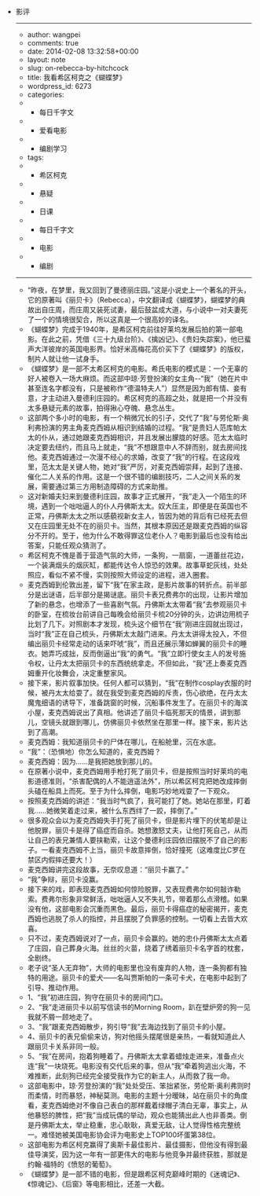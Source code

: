 - 影评
    - ---
    - author: wangpei
    - comments: true
    - date: 2014-02-08 13:32:58+00:00
    - layout: note
    - slug: on-rebecca-by-hitchcock
    - title: 我看希区柯克之《蝴蝶梦》
    - wordpress_id: 6273
    - categories:
    - - 每日千字文
    - - 爱看电影
    - - 编剧学习
    - tags:
    - - 希区柯克
    - - 悬疑
    - - 日课
    - - 每日千字文
    - - 电影
    - - 编剧
    - ---
    - “昨夜，在梦里，我又回到了曼德丽庄园。”这是小说史上一个著名的开头，它的原著叫《丽贝卡》（Rebecca），中文翻译成《蝴蝶梦》，蝴蝶梦的典故出自庄周，而庄周又装死试妻，最后鼓盆成大道，与小说中一对夫妻死了一个的情境很契合，所以这真是一个很高妙的译名。
    - 《蝴蝶梦》完成于1940年，是希区柯克前往好莱坞发展后拍的第一部电影。在此之前，凭借《三十九级台阶》、《擒凶记》、《贵妇失踪案》，他已蜚声大洋彼岸的英国电影界。恰好米高梅花高价买下了《蝴蝶梦》的版权，制片人就让他一试身手。
    - 《蝴蝶梦》是一部不太希区柯克的电影。希氏电影的模式是：一个无辜的好人被卷入一场大麻烦。而这部中琼·芳登扮演的女主角--“我”（她在片中甚至连名字都没有，只是被称作“德温特夫人”）显然是因为郎有情、妾有意，才主动进入曼德利庄园的。希区柯克的高超之处，就是把一个并没有太多悬疑元素的故事，拍得揪心夺魄、悬念丛生。
    - 这部两个多小时的电影，有一个稍微冗长的引子，交代了“我”与劳伦斯·奥利弗扮演的男主角麦克西姆从相识到结婚的过程。“我”是贵妇人范库帕太太的仆从，通过她跟麦克西姆相识，并且发展出朦胧的好感。范太太临时决定要去纽约，而且马上就走，“我”不想跟意中人不辞而别，就去房间找他。麦克西姆通过一次漫不经心的求婚，改变了“我”的行程。在这段戏里，范太太是关键人物，她对“我”严厉，对麦克西姆崇拜，起到了连接、催化二人关系的作用。这是一个很不错的编剧技巧，二人之间关系的发展，需要通过第三方用制造障碍的方式来助推。
    - 这对新婚夫妇来到曼德利庄园，故事才正式展开，“我”走入一个陌生的环境，遇到一个咄咄逼人的仆人丹佛斯太太。奴大压主，即便是在英国也不正常，丹佛斯太太之所以感藐视新女主人，皆因为她的背后有已经死去但又在庄园里无处不在的丽贝卡。当然，其根本原因还是跟麦克西姆的纵容分不开的。至于，他为什么不敢得罪这位老仆人？电影到最后也没有给出答案，只能任观众猜测了。
    - 希区柯克不愧是善于营造气氛的大师，一条狗，一扇窗，一道蕾丝花边，一个装满烟头的烟灰缸，都能传达令人惊恐的效果。故事草蛇灰线，处处照应，看似不紧不慢，实则按照大师设定的进程，进入圈套。
    - 麦克西姆到伦敦出差，留下“我”在家主政，是影片故事的转折点。前半部分是出谜语，后半部分是揭谜底。丽贝卡表兄费弗尔的出现，让影片增加了新的悬念，也增添了一些喜剧气氛。丹佛斯太太带着“我”去参观丽贝卡的卧室，在梳妆台前讲自己每晚会给丽贝卡梳20分钟的头，边讲边用梳子比划了几下。对照剧本才发现，梳头这个细节在“我”刚进庄园就出现过，当时“我”正在自己梳头，丹佛斯太太敲门进来。丹太太讲得太投入，不但编出丽贝卡经常走动的话来吓唬“我”，而且还展示薄如蝉翼的丽贝卡的睡衣。她弄巧成拙，反而倒逼出“我”的勇气。“我”立即行使女主人的发号施令权，让丹太太把丽贝卡的东西统统拿走。不但如此，“我”还上奏麦克西姆重开化妆舞会，决定重整家风。
    - 接下来，影片叙事加快。任何人都可以猜到，“我”在制作cosplay衣服的时候，被丹太太给耍了。就在我受到麦克西姆的斥责，伤心欲绝，在丹太太魔鬼细语的诱导下，准备跳窗的时候，沉船事件发生了。在丽贝卡的海滨小屋，麦克西姆说出了真相。他讲述了丽贝卡临死那天的情景，讲到那儿，空镜头就跟到哪儿，仿佛丽贝卡依然坐在那里一样。接下来，影片达到了高潮。
    - 麦克西姆：我知道丽贝卡的尸体在哪儿，在船舱里，沉在水底。
    - “我”：（恐惧地）你怎么知道的，麦克西姆？
    - 麦克西姆：因为……是我把她放到那儿的。
    - 在原著小说中，麦克西姆用手枪打死了丽贝卡，但是按照当时好莱坞的电影道德准则，“杀害配偶的人不能逍遥法外”，所以希区柯克把她改成摔倒头磕在船具上而死。至于为什么摔倒，电影巧妙地戏耍了一下观众。
    - 按照麦克西姆的讲述：“我当时气疯了，我可能打了她。她站在那里，盯着我……她微笑着走过来，被什么东西绊了一跤，摔倒了。”
    - 很多观众会以为麦克西姆失手打死了丽贝卡，但是影片埋下的伏笔却是让他脱罪，丽贝卡是得了癌症而自杀。她想激怒丈夫，让他打死自己，从而让自己的表兄兼情人要挟勒索，让这个曼德利庄园依旧摆脱不了自己的影子。一看麦克西姆不上当，丽贝卡故意摔倒，恰好撞死（这难度比C罗在禁区内假摔还要大！）
    - 麦克西姆讲完这段故事，无奈叹息道：“丽贝卡赢了。”
    - “我”争辩，丽贝卡没赢。
    - 接下来的戏，即表现麦克西姆如何惊险脱罪，又表现费弗尔如何敲诈勒索。费弗尔形象非常鲜活，咄咄逼人又不失礼节，带着那么点滑稽。如果没有他，这部电影会沉重而黑色。最后，丽贝卡得癌症的秘密揭开，麦克西姆也逃脱了杀人的指控，并且摆脱了负罪感的控制。一切看上去皆大欢喜。
    - 只不过，麦克西姆说对了一点，丽贝卡会赢的。她的忠仆丹佛斯太太点着了庄园，自己葬身火海。丝丝的火苗，烧着了绣着丽贝卡名字首的枕套，全剧终。
    - 老子说“圣人无弃物”，大师的电影里也没有废弃的人物，连一条狗都有独特的用途。丽贝卡的爱犬——名叫贾斯帕的一条可卡犬，在电影中起到了引导、推动作用。
    - 1、“我”初进庄园，狗守在丽贝卡的房间门口。
    - 2、“我”走进丽贝卡以前写信读书的Morning Room，趴在壁炉旁的狗一见我就不屑一顾地走了。
    - 3、“我”跟麦克西姆散步，狗引导“我”去海边找到了丽贝卡的小屋。
    - 4、丽贝卡的表兄偷偷来访，狗对他摇头摆尾很是亲热，一看就知道此人跟丽贝卡关系非同一般。
    - 5、“我”在房间，抱着狗睡着了。丹佛斯太太拿着蜡烛走进来，准备点火连“我”一块烧死。电影没有交代后来的事，但从“我”牵着狗逃出火海，不难推断，此刻狗已经完全接受我作为它的新主人，从而救了我一命。
    - 这部电影中，琼·芳登扮演的“我”处处受压、笨拙紧张，劳伦斯·奥利弗则时而柔情，时而暴怒，神秘莫测。电影的主题十分暧昧，站在丽贝卡的角度看，麦克西姆绝对不像自己表白的那样戴着绿帽子清白无辜，事实上，从他暴怒的脾性，把“我”当成玩偶的举动，观众也能猜出此人也非善类。倒是丹佛斯太太，举止稳重，忠心耿耿，真爱无敌，让人觉得性格完整统一。难怪她被美国电影协会评为电影史上TOP100坏蛋第38位。
    - 这部电影为希区柯克赢得了奥斯卡最佳影片、最佳摄影，但他没有得到最佳导演奖，因为这一年有一部更伟大的电影与他竞争并最终获胜，那就是约翰·福特的《愤怒的葡萄》。
    - 《蝴蝶梦》是一部不错的电影，但是跟希区柯克巅峰时期的《迷魂记》、《惊魂记》、《后窗》等电影相比，还差一大截。
